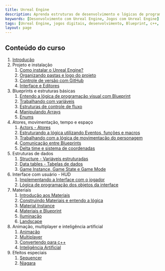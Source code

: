 ```yaml
---
title: Unreal Engine
description: Aprenda estruturas de desenvolvimento e lógicas de programação, utilizando **Blueprints** e **C++**, bem como a construção de elementos de apresentação de jogos como por exemplo materiais, terrenos, inteligência artificial e conexões multiplayer com Unreal Engine.  
keywords: [Desonvolvimento com Unreal Engine, Jogos com Unreal Engine]
tags: [Unreal Engine, jogos digitais, desenvolvimento, Blueprint, c++, game digital]
layout: page
---
```


## Conteúdo do curso
1. [Introdução](unreal_engine_introducao_desenvolvimento_jogos.html)
1. Projeto e instalação
    1. [Como instalar o Unreal Engine?](unreal_engine_como_instalar_o_unreal_engine.html)
    1. [Organizando pastas e logo do projeto](unreal_engine_organizando_pastas_e_logo.html)
    1. [Controle de versão com GitHub](unreal_engine_controle_de_versao_com_github.html)
    1. [Interface e Editores](interface_e_editores.html)  
1. Blueprints e estruturas básicas
    1. [Entendo a lógica de programação visual com Blueprint](unreal_engine_entendo_blueprint.html)
    1. [Trabalhando com variáveis](unreal_engine_trabalhando_com_variaveis.html)  
    1. [Estruturas de controle de fluxo](unreal_engine_estruturas_de_controle_de_fluxo.html)
    1. [Manipulando Arrays](unreal_engine_manipulando_array.html)  
    1. [Enums](unreal_engine_enum.html)    
1. Atores, movimentação, tempo e espaço
    1. [Actors - Atores](actor_atores.html)
    1. [Estruturando a lógica utilizando Eventos, funções e macros](estruturando_logica_utilizando_eventos_funcoes_macros.html)  
    1. [Trabalhando com a lógica de movimentação do personagem](trabalhando_com_logica_movimentacao_de_personagem.html)    
    1. [Comunicação entre Blueprints](comunicacao_entre_blueprint.html)    
    1. [Delta time e sistema de coordenadas](deltatime_sistema_coordenadas.html)  
1. Estruturas de dados
    1. [Structure - Variáveis estruturadas](structure_variaveis_estruturadas.html)  
    1. [Data tables - Tabelas de dados](data_tables.html)
    1. [Game Instance, Game State e Game Mode](unreal_engine_gameinstance_state_mode.html)
1. Interface com usuário - HUD
    1. [Implementando a Interface com o jogador](unreal_engine_hud_interface.html)
    1. [Lógica de programação dos objetos da interface](unreal_engine_hud_logica.html)
1. Materiais
    1. [Introdução aos Materiais](unreal_engine_material_introducao_aos_materiais.html)
    1. [Construindo Materiais e entendo a lógica](unreal_engine_material_construindo_materiais_entendendo_a_logica.html)
    1. [Material Instance](unreal_engine_material_instance.html)
    1. [Materiais e Blueprint](unreal_engine_material_blueprint.html)
    1. [Iluminação](iluminacao.html)
    1. [Landscape](landscape.html)  
1. Animação, multiplayer e inteligência artificial
    1. [Animação](unreal_engine_animacao.html)
    1. [Multiplayer](multiplayer.html)
    1. [Convertendo para c++](convertendo_blueprint_para_c++.html)
    1. [Inteligência Artificial](inteligenciaartificial.html)
1. Efeitos especiais
    1. [Sequencer](sequencer.html)
    1. [Niagara](niagara.html)
